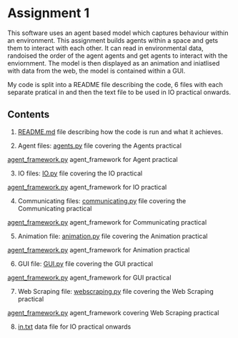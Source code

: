 # Assignment 1

This software uses an agent based model which captures behaviour within an environment. This assignment builds agents within a space and gets them to interact with each other. It can read in environmental data, randoised the order of the agent agents and get agents to interact with the enviornment. The model is then displayed as an animation and iniatlised with data from the web, the model is contained within a GUI.

My code is split into a README file describing the code, 6 files with each separate pratical in and then the text file to be used in IO practical onwards.

## Contents
1) [README.md](https://github.com/eleanorb19/eleanorb19.github.io/blob/85cdda4e7e7d07cad4686a7279f2ba3cb0f6ffa9/README.md) file describing how the code is run and what it achieves. 

2) Agent files: [agents.py](https://github.com/eleanorb19/eleanorb19.github.io/blob/62231a945345df19619f43a9e16b0bb8b447d958/Agent/agents.py) file covering the Agents practical

[agent_framework.py](https://github.com/eleanorb19/eleanorb19.github.io/blob/62231a945345df19619f43a9e16b0bb8b447d958/Agent/agent_framework.py) agent_framework for Agent practical

3) IO files: [IO.py](https://github.com/eleanorb19/eleanorb19.github.io/blob/62231a945345df19619f43a9e16b0bb8b447d958/IO/IO.py) file covering the IO practical

[agent_framework.py](https://github.com/eleanorb19/eleanorb19.github.io/blob/62231a945345df19619f43a9e16b0bb8b447d958/IO/agent_framework.py) agent_framework for IO practical

4) Communicating files: [communicating.py](https://github.com/eleanorb19/eleanorb19.github.io/blob/62231a945345df19619f43a9e16b0bb8b447d958/Communicating/communicating.py) file covering the Communicating practical

[agent_framework.py](https://github.com/eleanorb19/eleanorb19.github.io/blob/62231a945345df19619f43a9e16b0bb8b447d958/Communicating/agent_framework.py) agent_framework for Communicating practical

5) Animation file: [animation.py](https://github.com/eleanorb19/eleanorb19.github.io/blob/62231a945345df19619f43a9e16b0bb8b447d958/animation/animation.py) file covering the Animation practical

[agent_framework.py](https://github.com/eleanorb19/eleanorb19.github.io/blob/62231a945345df19619f43a9e16b0bb8b447d958/animation/agent_framework.py) agent_framework for Animation practical

6) GUI file: [GUI.py](https://github.com/eleanorb19/eleanorb19.github.io/blob/62231a945345df19619f43a9e16b0bb8b447d958/GUI/GUI.py) file covering the GUI practical

[agent_framework.py](https://github.com/eleanorb19/eleanorb19.github.io/blob/62231a945345df19619f43a9e16b0bb8b447d958/GUI/agent_framework.py) agent_framework for GUI practical

7) Web Scraping file: [webscraping.py](https://github.com/eleanorb19/eleanorb19.github.io/blob/9d9134e3175b376589edbb58e12f6207df44416b/WebScraping/webscraping.py) file covering the Web Scraping practical

[agent_framework.py](https://github.com/eleanorb19/eleanorb19.github.io/blob/9d9134e3175b376589edbb58e12f6207df44416b/WebScraping/agent_framework.py) agent_framework covering Web Scraping practical

8) [in.txt](https://github.com/eleanorb19/eleanorb19.github.io/blob/bae5e43df58f38fc9224b45dc1403dde3319ce49/in.txt) data file for IO practical onwards
